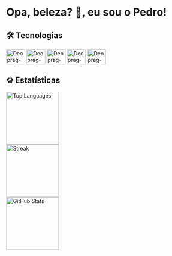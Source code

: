 # Opa, beleza? 🖖, eu sou o Pedro!


## 🛠️ Tecnologias

<div style="display" display="inline-block">
<img align="center" alt="Deoprag-HTML" width="50" height="40" src="https://cdn.jsdelivr.net/gh/devicons/devicon/icons/html5/html5-original.svg"/>
<img align="center" alt="Deoprag-CSS" width="50" height="40" src="https://cdn.jsdelivr.net/gh/devicons/devicon/icons/css3/css3-original.svg"/>
<img align="center" alt="Deoprag-JS" width="50" height="40" src="https://cdn.jsdelivr.net/gh/devicons/devicon/icons/javascript/javascript-original.svg"/>
<img align="center" alt="Deoprag-C" width="50" height="40" src="https://cdn.jsdelivr.net/gh/devicons/devicon/icons/c/c-original.svg"/>
<img align="center" alt="Deoprag-Java" width="50" height="40" src="https://cdn.jsdelivr.net/gh/devicons/devicon/icons/java/java-original.svg"/>
</div>

## ⚙️ Estatísticas
<div>
  <a href="https://github.com/Deoprag">
  <img height="140em" alt="Top Languages" src="https://github-readme-stats.vercel.app/api/top-langs/?username=Deoprag&layout=compact&theme=midnight-purple"><br>
  <img height="140em" alt="Streak" src="https://streak-stats.demolab.com?user=Deoprag&theme=midnight-purple&date_format=j%2Fn%5B%2FY%5D&ring=FF4DEF&fire=DD9A07&dates=EC69E5"><br>
  <img height="140em" alt="GitHub Stats" src="https://github-readme-stats.vercel.app/api?username=Deoprag&show_icons=true&theme=midnight-purple"><br>
  
</div>
